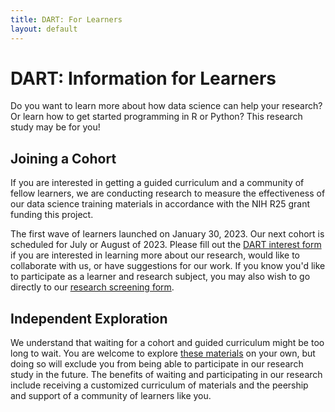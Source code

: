 ```yaml
---
title: DART: For Learners
layout: default
---
```


# DART: Information for Learners

Do you want to learn more about how data science can help your research? Or learn how to get started programming in R or Python? This research study may be for you!

## Joining a Cohort

If you are interested in getting a guided curriculum and a community of fellow learners, we are conducting research to measure the effectiveness of our data science training materials in accordance with the NIH R25 grant funding this project.

The first wave of learners launched on January 30, 2023. Our next cohort is scheduled for July or August of 2023.  Please fill out the [DART interest form](https://redcap.chop.edu/surveys/?s=FPHWFNEA9KN3HERF) if you are interested in learning more about our research, would like to collaborate with us, or have suggestions for our work.  If you know you'd like to participate as a learner and research subject, you may also wish to go directly to our [research screening form](https://redcap.link/DART-survey).

## Independent Exploration

We understand that waiting for a cohort and guided curriculum might be too long to wait. You are welcome to explore [these materials](list_of_modules) on your own, but doing so will exclude you from being able to participate in our research study in the future.  The benefits of waiting and participating in our research include receiving a customized curriculum of materials and the peership and support of a community of learners like you.
